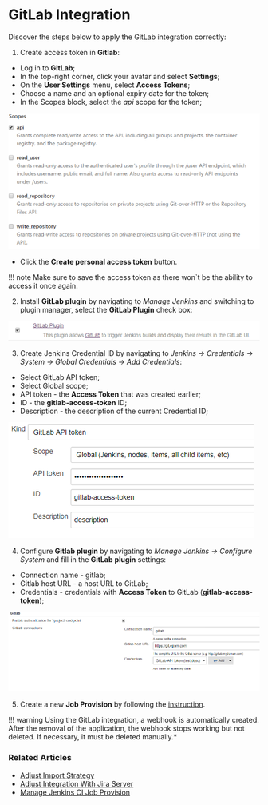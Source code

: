 # GitLab Integration

Discover the steps below to apply the GitLab integration correctly:

1. Create access token in **Gitlab**:

  * Log in to **GitLab**;
  * In the top-right corner, click your avatar and select **Settings**;
  * On the **User Settings** menu, select **Access Tokens**;
  * Choose a name and an optional expiry date for the token;
  * In the Scopes block, select the *api* scope for the token;

  ![scopes](../assets/operator-guide/scopes.png "scopes")

  * Click the **Create personal access token** button.

  !!! note
      Make sure to save the access token as there won`t be the ability to access it once again.

2. Install **GitLab plugin** by navigating to *Manage Jenkins* and switching to plugin manager, select the **GitLab Plugin** check box:

  ![gitlab-plugin](../assets/operator-guide/gitlab-plugin.png "gitlab-plugin")

3. Create Jenkins Credential ID by navigating to *Jenkins -> Credentials -> System -> Global Credentials -> Add Credentials*:

  * Select GitLab API token;
  * Select Global scope;
  * API token - the **Access Token** that was created earlier;
  * ID - the **gitlab-access-token** ID;
  * Description - the description of the current Credential ID;

  ![jenkins-cred](../assets/operator-guide/jenkins-cred.png "jenkins-cred")

4. Configure **Gitlab plugin** by navigating to *Manage Jenkins -> Configure System* and fill in the **GitLab plugin** settings:

  * Connection name - gitlab;
  * Gitlab host URL - a host URL to GitLab;
  * Credentials - credentials with **Access Token** to GitLab (**gitlab-access-token**);

  ![gitlab-plugin-configuration](../assets/operator-guide/gitlab-plugin-configuration.png "gitlab-plugin-configuration")

5. Create a new **Job Provision** by following the [instruction](manage-jenkins-ci-job-provision.md#gitlab-gitlab).

  !!! warning
      Using the GitLab integration, a webhook is automatically created. After the removal of the application, the webhook stops working but not deleted. If necessary, it must be deleted manually.*

### Related Articles

* [Adjust Import Strategy](import-strategy.md)
* [Adjust Integration With Jira Server](jira-integration.md)
* [Manage Jenkins CI Job Provision](manage-jenkins-ci-job-provision.md)
